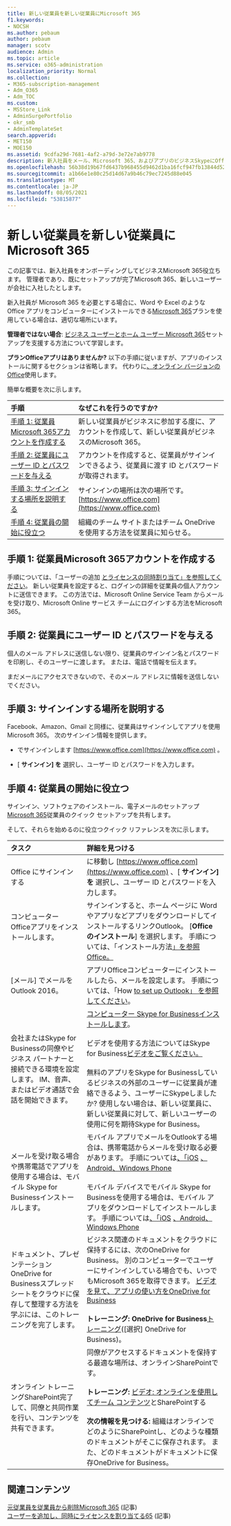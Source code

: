 ```yaml
---
title: 新しい従業員を新しい従業員にMicrosoft 365
f1.keywords:
- NOCSH
ms.author: pebaum
author: pebaum
manager: scotv
audience: Admin
ms.topic: article
ms.service: o365-administration
localization_priority: Normal
ms.collection:
- M365-subscription-management
- Adm_O365
- Adm_TOC
ms.custom:
- MSStore_Link
- AdminSurgePortfolio
- okr_smb
- AdminTemplateSet
search.appverid:
- MET150
- MOE150
ms.assetid: 9cdfa29d-7681-4af2-a79d-3e72e7ab9778
description: 新入社員をメール、Microsoft 365、およびアプリのビジネスSkypeにOfficeします。
ms.openlocfilehash: 56b38d19b67fd6437b968455d9462d1ba16fcf947fb13844d52216e72f8dd41e
ms.sourcegitcommit: a1b66e1e80c25d14d67a9b46c79ec7245d88e045
ms.translationtype: MT
ms.contentlocale: ja-JP
ms.lasthandoff: 08/05/2021
ms.locfileid: "53815877"
---
```

# <a name="add-a-new-employee-to-microsoft-365"></a>新しい従業員を新しい従業員にMicrosoft 365

この記事では、新入社員をオンボーディングしてビジネスMicrosoft 365役立ちます。 管理者であり、既にセットアップが完了Microsoft 365、新しい[](../setup/setup.md)ユーザーが会社に入社したとします。
  
新入社員が Microsoft 365 を必要とする場合に、Word や Excel のような Office アプリをコンピューターにインストールできる[Microsoft 365](https://products.office.com/business/compare-office-365-for-business-plans)プランを使用している場合は、適切な場所にいます。 
  
 **管理者ではない場合**: [ビジネス ユーザーとホーム ユーザー Microsoft 365](https://support.microsoft.com/office/396b8d9e-e118-42d0-8a0d-87d1f2f055fb)セットアップを支援する方法について学習します。 
  
 **プランOfficeアプリはありませんか?** 以下の手順に従いますが、アプリのインストールに関するセクションは省略します。 代わりに[、オンライン バージョンのOffice](https://support.microsoft.com/office/91a4ec74-67fe-4a84-a268-f6bdf3da1804)使用します。 
  
簡単な概要を次に示します。 
  
|**手順**|**なぜこれを行うのですか?**|
|:-----|:-----|
|[手順 1: 従業員Microsoft 365アカウントを作成する](#step-1-create-a-microsoft-365-account-for-the-employee) <br/> |新しい従業員がビジネスに参加する度に、アカウントを作成して、新しい従業員がビジネスのMicrosoft 365。  <br/> |
|[手順 2: 従業員にユーザー ID とパスワードを与える](#step-2-give-the-employee-their-user-id-and-password) <br/> |アカウントを作成すると、従業員がサインインできるよう、従業員に渡す ID とパスワードが取得されます。  <br/> |
|[手順 3: サインインする場所を説明する](#step-3-explain-where-to-sign-in) <br/> |サインインの場所は次の場所です。 [https://www.office.com](https://www.office.com) <br/> |
|[手順 4: 従業員の開始に役立つ](#step-4-help-your-employee-get-started) <br/> |組織のチーム サイトまたはチーム OneDriveを使用する方法を従業員に知らせる。  <br/> |
   
## <a name="step-1-create-a-microsoft-365-account-for-the-employee"></a>手順 1: 従業員Microsoft 365アカウントを作成する


手順については、「ユーザーの追加 [とライセンスの同時割り当て」を参照してください](add-users.md)。 新しい従業員を設定すると、ログインの詳細を従業員の個人アカウントに送信できます。 この方法では、Microsoft Online Service Team からメールを受け取り、Microsoft Online サービス チームにログインする方法をMicrosoft 365。
  
## <a name="step-2-give-the-employee-their-user-id-and-password"></a>手順 2: 従業員にユーザー ID とパスワードを与える


個人のメール アドレスに送信しない限り、従業員のサインイン名とパスワードを印刷し、そのユーザーに渡します。 または、電話で情報を伝えます。
  
まだメールにアクセスできないので、そのメール アドレスに情報を送信しないでください。
  
## <a name="step-3-explain-where-to-sign-in"></a>手順 3: サインインする場所を説明する 


Facebook、Amazon、Gmail と同様に、従業員はサインインしてアプリを使用Microsoft 365。 次のサインイン情報を提供します。
  
- でサインインします [https://www.office.com](https://www.office.com) 。
    
- [ **サインイン] を** 選択し、ユーザー ID とパスワードを入力します。
    
## <a name="step-4-help-your-employee-get-started"></a>手順 4: 従業員の開始に役立つ


サインイン、ソフトウェアのインストール、電子メールのセットアップ[Microsoft 365](../../business-video/employee-quick-setup.md)従業員のクイック セットアップを共有します。 
  
そして、それらを始めるのに役立つクイック リファレンスを次に示します。
  
|**タスク**|**詳細を見つける**|
|:-----|:-----|
|Office にサインインする  <br/> |に移動し [https://www.office.com](https://www.office.com) 、[ **サインイン] を** 選択し、ユーザー ID とパスワードを入力します。  <br/> |
|コンピューター Officeアプリをインストールします。  <br/><br/> |サインインすると、ホーム ページに Word やアプリなどアプリをダウンロードしてインストールするリンクOutlook。  [**Office のインストール**] を選択します。         手順については、「インストール方法[」を参照Office。](https://support.microsoft.com/office/4414eaaf-0478-48be-9c42-23adc4716658)  <br/> |
|[メール] でメールをOutlook 2016。  <br/> |アプリOfficeコンピューターにインストールしたら、メールを設定します。 手順については、「How [to set up Outlook」 を参照してください](https://support.microsoft.com/office/6e27792a-9267-4aa4-8bb6-c84ef146101b)。  <br/> |
|会社またはSkype for Businessの同僚やビジネス パートナーと接続できる環境を設定します。 IM、音声、またはビデオ通話で会話を開始できます。  <br/> |[コンピューター Skype for Businessインストールします](https://support.microsoft.com/office/8a0d4da8-9d58-44f9-9759-5c8f340cb3fb)。  <br/> <br/>ビデオを使用する方法についてはSkype for Business[ビデオをご覧ください。](https://support.microsoft.com/office/3a21eca4-434d-41f1-ab06-3d4a268573b7) <br/> <br/>無料のアプリをSkype for Businessしているビジネスの外部のユーザーに従業員が連絡できるよう、ユーザーにSkypeしましたか? 使用しない場合は、新しい従業員に、新しい従業員に対して、新しいユーザーの使用に何を期待Skype for Business。  <br/> |
|メールを受け取る場合や携帯電話でアプリを使用する場合は、モバイル Skype for Businessインストールします。  <br/> |モバイル アプリでメールをOutlookする場合は、携帯電話からメールを受け取る必要があります。 手順については[](https://support.microsoft.com/office/181a112a-be92-49ca-ade5-399264b3d417)[、「iOS](https://support.microsoft.com/office/b2de2161-cc1d-49ef-9ef9-81acd1c8e234) [、Android、Windows Phone](https://support.microsoft.com/office/886db551-8dfa-4fd5-b835-f8e532091872) <br/> <br/>モバイル デバイスでモバイル Skype for Businessを使用する場合は、モバイル アプリをダウンロードしてインストールします。 手順については[](https://support.microsoft.com/office/4d1b7dfa-5b0b-4868-bae5-25947fb99e6e#OS_Type=Windows_Phone)[、「iOS](https://support.microsoft.com/office/3239c8a3-cf55-4ff0-a967-5de51911c049#OS_Type=iOS) [、Android、Windows Phone](https://support.microsoft.com/office/4d1b7dfa-5b0b-4868-bae5-25947fb99e6e#OS_Type=Android) <br/> |
|ドキュメント、プレゼンテーションOneDrive for Businessスプレッドシートをクラウドに保存して整理する方法を学ぶには、このトレーニングを完了します。  <br/> |ビジネス関連のドキュメントをクラウドに保持するには、次のOneDrive for Business。 別のコンピューターでユーザーにサインインしている場合でも、いつでもMicrosoft 365を取得できます。 [ビデオを見て、アプリの使い方をOneDrive for Business](https://support.microsoft.com/office/b30da4eb-ddd2-44b6-943b-e6fbfc6b8dde) <br/><br/> **トレーニング: OneDrive for Business**[トレーニング](https://support.microsoft.com/office/1f608184-b7e6-43ca-8753-2ff679203132)([選択] OneDrive for Business)。  <br/> |
|オンライン トレーニングSharePoint完了して、同僚と共同作業を行い、コンテンツを共有できます。  <br/> |同僚がアクセスするドキュメントを保持する最適な場所は、オンラインSharePointです。  <br/> <br/>**トレーニング:** [ビデオ: オンラインを使用してチーム コンテンツ](https://support.microsoft.com/office/c17b6824-cc22-478f-8757-497cc6b57121)とSharePointする <br/><br/> **次の情報を見つける:** 組織はオンラインでどのようにSharePointし、どのような種類のドキュメントがそこに保存されます。 また、どのドキュメントがドキュメントに保存OneDrive for Business。  <br/> |

## <a name="related-content"></a>関連コンテンツ

[元従業員を従業員から削除Microsoft 365](remove-former-employee.md) (記事)\
[ユーザーを追加し、同時にライセンスを割り当てる65](add-users.md) (記事)